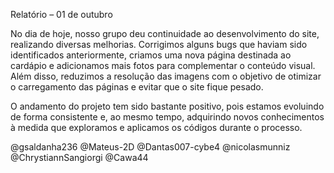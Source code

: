 Relatório – 01 de outubro

No dia de hoje, nosso grupo deu continuidade ao desenvolvimento do site, realizando diversas melhorias. Corrigimos alguns bugs que haviam sido identificados anteriormente, criamos uma nova página destinada ao cardápio e adicionamos mais fotos para complementar o conteúdo visual. Além disso, reduzimos a resolução das imagens com o objetivo de otimizar o carregamento das páginas e evitar que o site fique pesado.

O andamento do projeto tem sido bastante positivo, pois estamos evoluindo de forma consistente e, ao mesmo tempo, adquirindo novos conhecimentos à medida que exploramos e aplicamos os códigos durante o processo. 

@gsaldanha236 @Mateus-2D @Dantas007-cybe4 @nicolasmunniz @ChrystiannSangiorgi @Cawa44
